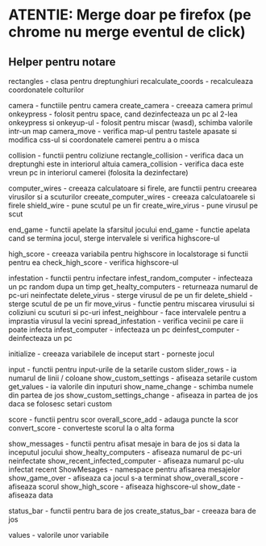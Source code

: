 # ATENTIE: Merge doar pe firefox (pe chrome nu merge eventul de click)

## Helper pentru notare

rectangles - clasa pentru dreptunghiuri
    recalculate_coords - recalculeaza coordonatele colturilor

camera - functiile pentru camera
    create_camera - creeaza camera
    primul onkeypress - folosit pentru space, cand dezinfecteaza un pc
    al 2-lea onkeypress si onkeyup-ul - folosit pentru miscar (wasd), schimba valorile intr-un map
    camera_move - verifica map-ul pentru tastele apasate si modifica css-ul si coordonatele camerei pentru a o misca

collision - functii pentru coliziune
    rectangle_collision - verifica daca un dreptunghi este in interiorul altuia
    camera_collision - verifica daca este vreun pc in interiorul camerei (folosita la dezinfectare)

computer_wires - creeaza calculatoare si firele, are functii pentru creearea virusilor si a scuturilor
    creeate_computer_wires - creeaza calculatoarele si firele
    shield_wire - pune scutul pe un fir
    create_wire_virus - pune virusul pe scut

end_game - functii apelate la sfarsitul jocului
    end_game - functie apelata cand se termina jocul, sterge intervalele si verifica highscore-ul

high_score - creeaza variabila pentru highscore in localstorage si functii pentru ea 
    check_high_score - verifica highscore-ul

infestation - functii pentru infectare
    infest_random_computer - infecteaza un pc random dupa un timp
    get_healty_computers - returneaza numarul de pc-uri neinfectate
    delete_virus - sterge virusul de pe un fir 
    delete_shield - sterge scutul de pe un fir
    move_virus - functie pentru miscarea virusului si coliziuni cu scuturi si pc-uri
    infest_neighbour - face intervalele pentru a imprastia virusul la vecini
    spread_infestation - verifica vecinii pe care ii poate infecta
    infest_computer - infecteaza un pc 
    deinfest_computer - deinfecteaza un pc

initialize - creeaza variabilele de inceput
    start - porneste jocul

input - functii pentru input-urile de la setarile custom
    slider_rows - ia numarul de linii / coloane
    show_custom_settings - afiseaza setarile custom
    get_values - ia valorile din inputuri
    show_name_change - schimba numele din partea de jos
    show_custom_settings_change - afiseaza in partea de jos daca se folosesc setari custom

score - functii pentru scor
    overall_score_add - adauga puncte la scor
    convert_score - converteste scorul la o alta forma

show_messages - functii pentru afisat mesaje in bara de jos si data la inceputul jocului
    show_healty_computers - afiseaza numarul de pc-uri neinfectate
    show_recent_infected_computer - afiseaza numarul pc-ulu infectat recent 
    ShowMesages - namespace pentru afisarea mesajelor
        show_game_over - afiseaza ca jocul s-a terminat
        show_overall_score - afiseaza scorul
        show_high_score - afiseaza highscore-ul
        show_date - afiseaza data

status_bar - functii pentru bara de jos
    create_status_bar - creeaza bara de jos

values - valorile unor variabile

